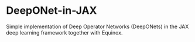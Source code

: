 # DeepONet-in-JAX
Simple implementation of Deep Operator Networks (DeepONets) in the JAX deep learning framework together with Equinox.
